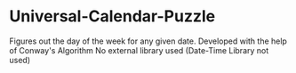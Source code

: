 # Universal-Calendar-Puzzle
Figures out the day of the week for any given date. Developed with the help of Conway's Algorithm
No external library used (Date-Time Library not used)
